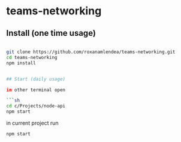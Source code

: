 # teams-networking

## Install (one time usage)

````sh

git clone https://github.com/roxanamlendea/teams-networking.git
cd teams-networking
npm install


## Start (daily usage)

in other terminal open

```sh
cd c/Projects/node-api
npm start
````

in current project run

```sh
npm start
```
